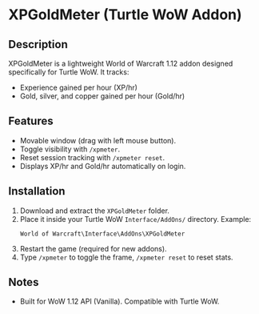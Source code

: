 # XPGoldMeter (Turtle WoW Addon)

## Description
XPGoldMeter is a lightweight World of Warcraft 1.12 addon designed specifically for Turtle WoW.
It tracks:
- Experience gained per hour (XP/hr)
- Gold, silver, and copper gained per hour (Gold/hr)

## Features
- Movable window (drag with left mouse button).
- Toggle visibility with `/xpmeter`.
- Reset session tracking with `/xpmeter reset`.
- Displays XP/hr and Gold/hr automatically on login.

## Installation
1. Download and extract the `XPGoldMeter` folder.
2. Place it inside your Turtle WoW `Interface/AddOns/` directory.
   Example:
   ```
   World of Warcraft\Interface\AddOns\XPGoldMeter
   ```
3. Restart the game (required for new addons).
4. Type `/xpmeter` to toggle the frame, `/xpmeter reset` to reset stats.

## Notes
- Built for WoW 1.12 API (Vanilla). Compatible with Turtle WoW.
